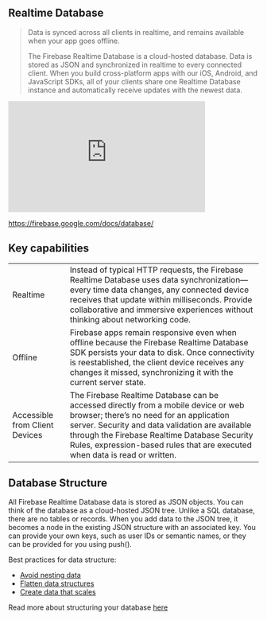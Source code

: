 
## Realtime Database

>
> Data is synced across all clients in realtime, and remains available when your app goes offline.
>
> The Firebase Realtime Database is a cloud-hosted database. Data is stored as JSON and synchronized 
> in realtime to every connected client. When you build cross-platform apps with our iOS, Android, 
> and JavaScript SDKs, all of your clients share one Realtime Database instance and automatically 
> receive updates with the newest data.
>

<iframe width="396" height="223" src="https://www.youtube.com/embed/U5aeM5dvUpA?list=PLl-K7zZEsYLmOF_07IayrTntevxtbUxDL" frameborder="0" allowfullscreen></iframe>

https://firebase.google.com/docs/database/


## Key capabilities

| | |
|---|---|
| Realtime   | Instead of typical HTTP requests, the Firebase Realtime Database uses data synchronization—every time data changes, any connected device receives that update within milliseconds. Provide collaborative and immersive experiences without thinking about networking code. |
| Offline | Firebase apps remain responsive even when offline because the Firebase Realtime Database SDK persists your data to disk. Once connectivity is reestablished, the client device receives any changes it missed, synchronizing it with the current server state. |
| Accessible from Client Devices | The Firebase Realtime Database can be accessed directly from a mobile device or web browser; there’s no need for an application server. Security and data validation are available through the Firebase Realtime Database Security Rules, expression-based rules that are executed when data is read or written. |


## Database Structure

All Firebase Realtime Database data is stored as JSON objects. You can think of 
the database as a cloud-hosted JSON tree. Unlike a SQL database, there are no 
tables or records. When you add data to the JSON tree, it becomes a node in the 
existing JSON structure with an associated key. You can provide your own keys, 
such as user IDs or semantic names, or they can be provided for you using push().

Best practices for data structure:

- [Avoid nesting data](https://firebase.google.com/docs/database/android/structure-data#avoid_nesting_data)
- [Flatten data structures](https://firebase.google.com/docs/database/android/structure-data#flatten_data_structures)
- [Create data that scales](https://firebase.google.com/docs/database/android/structure-data#fanout)

Read more about structuring your database [here](https://firebase.google.com/docs/database/android/structure-data)





